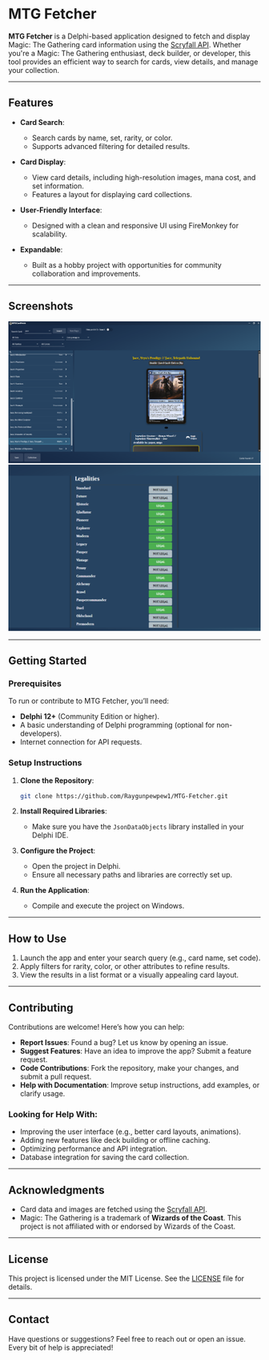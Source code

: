# MTG Fetcher

**MTG Fetcher** is a Delphi-based application designed to fetch and display Magic: The Gathering card information using the [Scryfall API](https://scryfall.com/docs/api). Whether you're a Magic: The Gathering enthusiast, deck builder, or developer, this tool provides an efficient way to search for cards, view details, and manage your collection.

---

## Features

- **Card Search**:
  - Search cards by name, set, rarity, or color.
  - Supports advanced filtering for detailed results.

- **Card Display**:
  - View card details, including high-resolution images, mana cost, and set information.
  - Features a layout for displaying card collections.

- **User-Friendly Interface**:
  - Designed with a clean and responsive UI using FireMonkey for scalability.

- **Expandable**:
  - Built as a hobby project with opportunities for community collaboration and improvements.

---

## Screenshots

![Screenshot of the application](Screenshots/Screenshot2025-01-09072036.png)
![Screenshot of the application](Screenshots/Screenshot2025-01-09072225.png)

---

## Getting Started

### Prerequisites
To run or contribute to MTG Fetcher, you’ll need:
- **Delphi 12+** (Community Edition or higher).
- A basic understanding of Delphi programming (optional for non-developers).
- Internet connection for API requests.

### Setup Instructions
1. **Clone the Repository**:
   ```bash
   git clone https://github.com/Raygunpewpew1/MTG-Fetcher.git
   ```
2. **Install Required Libraries**:
   - Make sure you have the `JsonDataObjects` library installed in your Delphi IDE.

3. **Configure the Project**:
   - Open the project in Delphi.
   - Ensure all necessary paths and libraries are correctly set up.

4. **Run the Application**:
   - Compile and execute the project on Windows.

---

## How to Use

1. Launch the app and enter your search query (e.g., card name, set code).
2. Apply filters for rarity, color, or other attributes to refine results.
3. View the results in a list format or a visually appealing card layout.

---

## Contributing

Contributions are welcome! Here’s how you can help:

- **Report Issues**: Found a bug? Let us know by opening an issue.
- **Suggest Features**: Have an idea to improve the app? Submit a feature request.
- **Code Contributions**: Fork the repository, make your changes, and submit a pull request.
- **Help with Documentation**: Improve setup instructions, add examples, or clarify usage.

### Looking for Help With:
- Improving the user interface (e.g., better card layouts, animations).
- Adding new features like deck building or offline caching.
- Optimizing performance and API integration.
- Database integration for saving the card collection.

---

## Acknowledgments

- Card data and images are fetched using the [Scryfall API](https://scryfall.com/docs/api).
- Magic: The Gathering is a trademark of **Wizards of the Coast**. This project is not affiliated with or endorsed by Wizards of the Coast.

---

## License

This project is licensed under the MIT License. See the [LICENSE](LICENSE) file for details.

---

## Contact

Have questions or suggestions? Feel free to reach out or open an issue. Every bit of help is appreciated!
